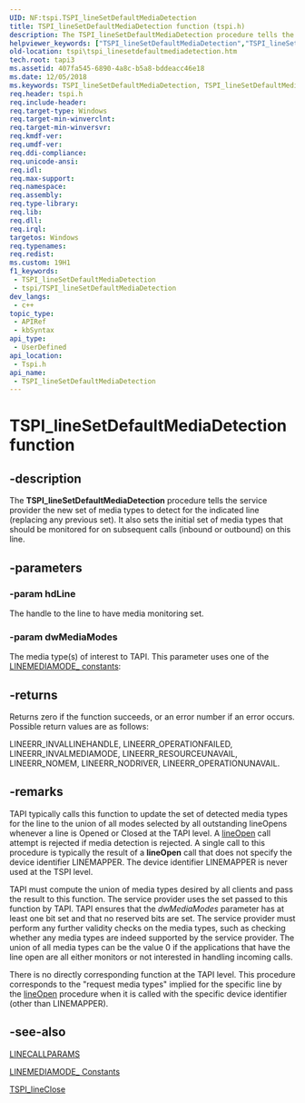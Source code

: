 ```yaml
---
UID: NF:tspi.TSPI_lineSetDefaultMediaDetection
title: TSPI_lineSetDefaultMediaDetection function (tspi.h)
description: The TSPI_lineSetDefaultMediaDetection procedure tells the service provider the new set of media types to detect for the indicated line (replacing any previous set).
helpviewer_keywords: ["TSPI_lineSetDefaultMediaDetection","TSPI_lineSetDefaultMediaDetection function [TAPI 2.2]","_tspi_tspi_linesetdefaultmediadetection","tspi.tspi_linesetdefaultmediadetection","tspi/TSPI_lineSetDefaultMediaDetection"]
old-location: tspi\tspi_linesetdefaultmediadetection.htm
tech.root: tapi3
ms.assetid: 407fa545-6890-4a8c-b5a8-bddeacc46e18
ms.date: 12/05/2018
ms.keywords: TSPI_lineSetDefaultMediaDetection, TSPI_lineSetDefaultMediaDetection function [TAPI 2.2], _tspi_tspi_linesetdefaultmediadetection, tspi.tspi_linesetdefaultmediadetection, tspi/TSPI_lineSetDefaultMediaDetection
req.header: tspi.h
req.include-header: 
req.target-type: Windows
req.target-min-winverclnt: 
req.target-min-winversvr: 
req.kmdf-ver: 
req.umdf-ver: 
req.ddi-compliance: 
req.unicode-ansi: 
req.idl: 
req.max-support: 
req.namespace: 
req.assembly: 
req.type-library: 
req.lib: 
req.dll: 
req.irql: 
targetos: Windows
req.typenames: 
req.redist: 
ms.custom: 19H1
f1_keywords:
 - TSPI_lineSetDefaultMediaDetection
 - tspi/TSPI_lineSetDefaultMediaDetection
dev_langs:
 - c++
topic_type:
 - APIRef
 - kbSyntax
api_type:
 - UserDefined
api_location:
 - Tspi.h
api_name:
 - TSPI_lineSetDefaultMediaDetection
---
```


# TSPI_lineSetDefaultMediaDetection function


## -description

The 
<b>TSPI_lineSetDefaultMediaDetection</b> procedure tells the service provider the new set of media types to detect for the indicated line (replacing any previous set). It also sets the initial set of media types that should be monitored for on subsequent calls (inbound or outbound) on this line.

## -parameters

### -param hdLine

The handle to the line to have media monitoring set.

### -param dwMediaModes

The media type(s) of interest to TAPI. This parameter uses one of the 
<a href="/windows/desktop/Tapi/linemediamode--constants">LINEMEDIAMODE_ constants</a>:

## -returns

Returns zero if the function succeeds, or an error number if an error occurs. Possible return values are as follows:

LINEERR_INVALLINEHANDLE, LINEERR_OPERATIONFAILED, LINEERR_INVALMEDIAMODE, LINEERR_RESOURCEUNAVAIL, LINEERR_NOMEM, LINEERR_NODRIVER, LINEERR_OPERATIONUNAVAIL.

## -remarks

TAPI typically calls this function to update the set of detected media types for the line to the union of all modes selected by all outstanding lineOpens whenever a line is Opened or Closed at the TAPI level. A 
<a href="/windows/desktop/api/tapi/nf-tapi-lineopen">lineOpen</a> call attempt is rejected if media detection is rejected. A single call to this procedure is typically the result of a 
<b>lineOpen</b> call that does not specify the device identifier LINEMAPPER. The device identifier LINEMAPPER is never used at the TSPI level.

TAPI must compute the union of media types desired by all clients and pass the result to this function. The service provider uses the set passed to this function by TAPI. TAPI ensures that the <i>dwMediaModes</i> parameter has at least one bit set and that no reserved bits are set. The service provider must perform any further validity checks on the media types, such as checking whether any media types are indeed supported by the service provider. The union of all media types can be the value 0 if the applications that have the line open are all either monitors or not interested in handling incoming calls.

There is no directly corresponding function at the TAPI level. This procedure corresponds to the "request media types" implied for the specific line by the 
<a href="/windows/desktop/api/tapi/nf-tapi-lineopen">lineOpen</a> procedure when it is called with the specific device identifier (other than LINEMAPPER).

## -see-also

<a href="/windows/desktop/api/tapi/ns-tapi-linecallparams">LINECALLPARAMS</a>



<a href="/windows/desktop/Tapi/linemediamode--constants">LINEMEDIAMODE_ Constants</a>



<a href="/windows/desktop/api/tspi/nf-tspi-tspi_lineclose">TSPI_lineClose</a>
